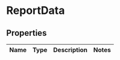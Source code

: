 # ReportData

## Properties
Name | Type | Description | Notes
------------ | ------------- | ------------- | -------------

